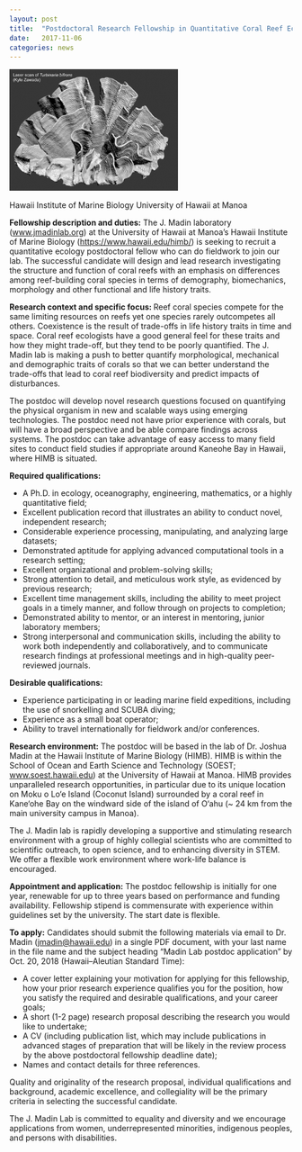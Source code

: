 ```yaml
---
layout: post
title:  "Postdoctoral Research Fellowship in Quantitative Coral Reef Ecology and Biomechanics"
date:   2017-11-06
categories: news
---
```


<img src="/assets/3dscan.png" width="300"/>

Hawaii Institute of Marine Biology
University of Hawaii at Manoa

<strong>Fellowship description and duties:</strong> The J. Madin laboratory (<a href="http://www.jmadinlab.org">www.jmadinlab.org</a>) at the University of Hawaii at Manoa’s Hawaii Institute of Marine Biology (<a href="https://www.hawaii.edu/himb/">https://www.hawaii.edu/himb/</a>) is seeking to recruit a quantitative ecology postdoctoral fellow who can do fieldwork to join our lab. The successful candidate will design and lead research investigating the structure and function of coral reefs with an emphasis on differences among reef-building coral species in terms of demography, biomechanics, morphology and other functional and life history traits.

<strong>Research context and specific focus: </strong>Reef coral species compete for the same limiting resources on reefs yet one species rarely outcompetes all others. Coexistence is the result of trade-offs in life history traits in time and space. Coral reef ecologists have a good general feel for these traits and how they might trade-off, but they tend to be poorly quantified. The J. Madin lab is making a push to better quantify morphological, mechanical and demographic traits of corals so that we can better understand the trade-offs that lead to coral reef biodiversity and predict impacts of disturbances.

The postdoc will develop novel research questions focused on quantifying the physical organism in new and scalable ways using emerging technologies. The postdoc need not have prior experience with corals, but will have a broad perspective and be able compare findings across systems. The postdoc can take advantage of easy access to many field sites to conduct field studies if appropriate around Kaneohe Bay in Hawaii, where HIMB is situated.

<strong>Required qualifications: </strong>

<ul>
    <li>A Ph.D. in ecology, oceanography, engineering, mathematics, or a highly quantitative field;</li>
    <li>Excellent publication record that illustrates an ability to conduct novel, independent research;</li>
    <li>Considerable experience processing, manipulating, and analyzing large datasets;</li>
    <li>Demonstrated aptitude for applying advanced computational tools in a research setting;</li>
    <li>Excellent organizational and problem-solving skills;</li>
    <li>Strong attention to detail, and meticulous work style, as evidenced by previous research;</li>
    <li>Excellent time management skills, including the ability to meet project goals in a timely manner, and follow through on projects to completion;</li>
    <li>Demonstrated ability to mentor, or an interest in mentoring, junior laboratory members;</li>
    <li>Strong interpersonal and communication skills, including the ability to work both independently and collaboratively, and to communicate research findings at professional meetings and in high-quality peer-reviewed journals.</li>
</ul>

<strong>Desirable qualifications: </strong>

<ul>
    <li>Experience participating in or leading marine field expeditions, including the use of snorkelling and SCUBA diving;</li>
    <li>Experience as a small boat operator;</li>
    <li>Ability to travel internationally for fieldwork and/or conferences.</li>
</ul>

<strong>Research environment:</strong> The postdoc will be based in the lab of Dr. Joshua Madin at the Hawaii Institute of Marine Biology (HIMB). HIMB is within the School of Ocean and Earth Science and Technology (SOEST; www.soest.hawaii.edu) at the University of Hawaii at Manoa. HIMB provides unparalleled research opportunities, in particular due to its unique location on Moku o Lo‘e Island (Coconut Island) surrounded by a coral reef in Kane‘ohe Bay on the windward side of the island of O‘ahu (~ 24 km from the main university campus in Manoa).

The J. Madin lab is rapidly developing a supportive and stimulating research environment with a group of highly collegial scientists who are committed to scientific outreach, to open science, and to enhancing diversity in STEM. We offer a flexible work environment where work-life balance is encouraged.

<strong>Appointment and application:</strong> The postdoc fellowship is initially for one year, renewable for up to three years based on performance and funding availability. Fellowship stipend is commensurate with experience within guidelines set by the university. The start date is flexible.

<strong>To apply:</strong> Candidates should submit the following materials via email to Dr. Madin (jmadin@hawaii.edu) in a single PDF document, with your last name in the file name and the subject heading “Madin Lab postdoc application” by Oct. 20, 2018 (Hawaii–Aleutian Standard Time):

<ul>
    <li>A cover letter explaining your motivation for applying for this fellowship, how your prior research experience qualifies you for the position, how you satisfy the required and desirable qualifications, and your career goals;</li>
    <li>A short (1-2 page) research proposal describing the research you would like to undertake;</li>
    <li>A CV (including publication list, which may include publications in advanced stages of preparation that will be likely in the review process by the above postdoctoral fellowship deadline date);</li>
    <li>Names and contact details for three references.</li>
</ul>

Quality and originality of the research proposal, individual qualifications and background, academic excellence, and collegiality will be the primary criteria in selecting the successful candidate.

The J. Madin Lab is committed to equality and diversity and we encourage applications from women, underrepresented minorities, indigenous peoples, and persons with disabilities.
